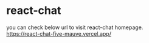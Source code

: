 react-chat
=============
you can check below url to visit react-chat homepage.  
https://react-chat-five-mauve.vercel.app/
